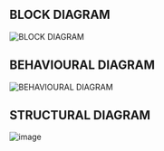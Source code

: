 ## BLOCK DIAGRAM

![BLOCK DIAGRAM](https://user-images.githubusercontent.com/71341236/154833335-dbbeb5b8-82f1-488f-8992-e00aa081bbf4.jpeg)


## BEHAVIOURAL DIAGRAM

![BEHAVIOURAL DIAGRAM](https://user-images.githubusercontent.com/71341236/154833511-432baf5c-cb29-49ef-b0d6-4ef9a5765408.jpeg)


## STRUCTURAL DIAGRAM

![image](https://user-images.githubusercontent.com/71341236/154833544-58a08c07-475e-4761-9154-ab458ffdbbcd.png)

